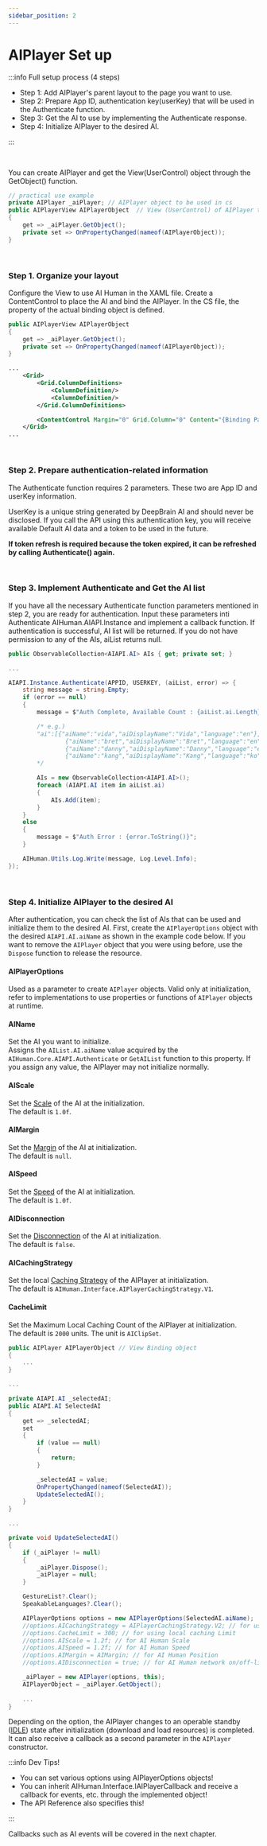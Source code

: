 ```yaml
---
sidebar_position: 2
---
```


# AIPlayer Set up

:::info Full setup process (4 steps)

- Step 1: Add AIPlayer's parent layout to the page you want to use.
- Step 2: Prepare App ID, authentication key(userKey) that will be used in the Authenticate function.
- Step 3: Get the AI to use by implementing the Authenticate response.
- Step 4: Initialize AIPlayer to the desired AI.

:::

<br/>

You can create AIPlayer and get the View(UserControl) object through the GetObject() function.

```csharp
// practical use example
private AIPlayer _aiPlayer;	// AIPlayer object to be used in cs
public AIPlayerView AIPlayerObject	// View (UserControl) of AIPlayer to be used in xaml
{
    get => _aiPlayer.GetObject();
    private set => OnPropertyChanged(nameof(AIPlayerObject));
}
```


<br/>

### Step 1. Organize your layout

Configure the View to use AI Human in the XAML file. Create a ContentControl to place the AI and bind the AIPlayer. In the CS file, the property of the actual binding object is defined.

```csharp
public AIPlayerView AIPlayerObject
{
    get => _aiPlayer.GetObject();
    private set => OnPropertyChanged(nameof(AIPlayerObject));
}
```

```xml
...
	<Grid>
        <Grid.ColumnDefinitions>
            <ColumnDefinition/>
            <ColumnDefinition/>
        </Grid.ColumnDefinitions>

        <ContentControl Margin="0" Grid.Column="0" Content="{Binding Path=AIPlayerObject}" />
    </Grid>
...
```


<br/>

### Step 2. Prepare authentication-related information

The Authenticate function requires 2 parameters. These two are App ID and userKey information.

UserKey is a unique string generated by DeepBrain AI and should never be disclosed. If you call the API using this authentication key, you will receive available Default AI data and a token to be used in the future.

**If token refresh is required because the token expired, it can be refreshed by calling Authenticate() again.**


<br/>

### Step 3. Implement Authenticate and Get the AI list

If you have all the necessary Authenticate function parameters mentioned in step 2, you are ready for authentication. Input these parameters inti Authenticate AIHuman.AIAPI.Instance and implement a callback function. If authentication is successful, AI list will be returned. If you do not have permission to any of the AIs, aiList returns null.

```csharp
public ObservableCollection<AIAPI.AI> AIs { get; private set; }

...

AIAPI.Instance.Authenticate(APPID, USERKEY, (aiList, error) => {
    string message = string.Empty;
    if (error == null)
    {
        message = $"Auth Complete, Available Count : {aiList.ai.Length}";

        /* e.g.)
        "ai":[{"aiName":"vida","aiDisplayName":"Vida","language":"en"},
                {"aiName":"bret","aiDisplayName":"Bret","language":"en"},
                {"aiName":"danny","aiDisplayName":"Danny","language":"en"},
                {"aiName":"kang","aiDisplayName":"Kang","language":"ko"}]
        */

        AIs = new ObservableCollection<AIAPI.AI>();
        foreach (AIAPI.AI item in aiList.ai)
        {
            AIs.Add(item);
        }
    }
    else
    {
        message = $"Auth Error : {error.ToString()}";
    }

    AIHuman.Utils.Log.Write(message, Log.Level.Info);
});
```


<br/>

### Step 4. Initialize AIPlayer to the desired AI

After authentication, you can check the list of AIs that can be used and initialize them to the desired AI. First, create the `AIPlayerOptions` object with the desired `AIAPI.AI.aiName` as shown in the example code below. If you want to remove the `AIPlayer` object that you were using before, use the `Dispose` function to release the resource.

#### AIPlayerOptions 
Used as a parameter to create `AIPlayer` objects. Valid only at initialization, refer to implementations to use properties or functions of `AIPlayer` objects at runtime.

#### AIName
Set the AI you want to initialize.  
Assigns the `AIList.AI.aiName` value acquired by the `AIHuman.Core.AIAPI.Authenticate` or `GetAIList` function to this property.
If you assign any value, the AIPlayer may not initialize normally.

#### AIScale
Set the [Scale](../aiplayer/other-features) of the AI at the initialization.  
The default is `1.0f`.

#### AIMargin
Set the [Margin](../aiplayer/other-features) of the AI at initialization.  
The default is `null`.

#### AISpeed
Set the [Speed](../aiplayer/advanced-features#change-ai-speech-rate) of the AI at initialization.  
The default is `1.0f`.

#### AIDisconnection
Set the [Disconnection](../aiplayer/other-features#disconnect-from-ai) of the AI at initialization.  
The default is `false`.

#### AICachingStrategy
Set the local [Caching Strategy](../aiplayer/basic-features#local-caching) of the AIPlayer at initialization.  
The default is `AIHuman.Interface.AIPlayerCachingStrategy.V1`.

#### CacheLimit
Set the Maximum Local Caching Count of the AIPlayer at initialization.  
The default is `2000` units. The unit is `AIClipSet`.

```csharp
public AIPlayer AIPlayerObject // View Binding object
{
    ...
}

...

private AIAPI.AI _selectedAI;
public AIAPI.AI SelectedAI
{
    get => _selectedAI;
    set
    {
        if (value == null)
        {
            return;
        }

        _selectedAI = value;
        OnPropertyChanged(nameof(SelectedAI));
        UpdateSelectedAI();
    }
}

...

private void UpdateSelectedAI()
{
   	if (_aiPlayer != null)
    {
        _aiPlayer.Dispose();
        _aiPlayer = null;
    }

    GestureList?.Clear();
    SpeakableLanguages?.Clear();

    AIPlayerOptions options = new AIPlayerOptions(SelectedAI.aiName);
    //options.AICachingStrategy = AIPlayerCachingStrategy.V2; // for using local caching
    //options.CacheLimit = 300; // for using local caching Limit
    //options.AIScale = 1.2f; // for AI Human Scale
    //options.AISpeed = 1.2f; // for AI Human Speed
    //options.AIMargin = AIMargin; // for AI Human Position
    //options.AIDisconnection = true; // for AI Human network on/off-line

    _aiPlayer = new AIPlayer(options, this);
    AIPlayerObject = _aiPlayer.GetObject();     
    
    ...
}
```

Depending on the option, the AIPlayer changes to an operable standby ([IDLE](../../../aihuman/windows-sdk/apis/aiplayerstate)) state after initialization (download and load resources) is completed. It can also receive a callback as a second parameter in the `AIPlayer` constructor.

:::info Dev Tips!

- You can set various options using AIPlayerOptions objects!
- You can inherit AIHuman.Interface.IAIPlayerCallback and receive a callback for events, etc. through the implemented object!
- The API Reference also specifies this!

:::

Callbacks such as AI events will be covered in the next chapter.
